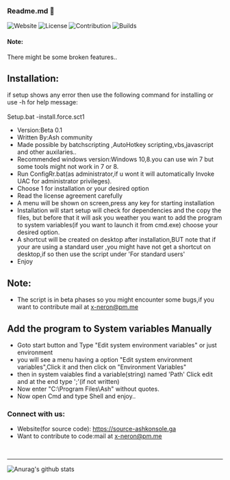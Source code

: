 ### Readme.md 👋

![Website](https://img.shields.io/static/v1?label=Website&message=source-ashkonsole.ga&color=<blue>)
![License](https://img.shields.io/badge/License-Ashv1.1-<brightgreen>)
![Contribution](https://img.shields.io/badge/Contributions-Welcome-<brightgreen>)
![Builds](https://img.shields.io/badge/Build-C-<brightred>)
#### Note:
There might be some broken features..
## Installation:
if setup shows any error then use the following command for installing or use -h for help message:
<br>
<br>
Setup.bat -install.force.sct1
<br>
- Version:Beta 0.1
- Written By:Ash community
- Made possible by batchscripting ,AutoHotkey scripting,vbs,javascript and other auxilaries..
- Recommended windows version:Windows 10,8.you can use win 7 but some tools might not work in 7 or 8.
- Run ConfigRr.bat(as administrator,if u wont it will automatically Invoke UAC for administrator privileges).
- Choose 1 for installation or your desired option
- Read the license agreement carefully
- A menu will be shown on screen,press any key for starting installation
- Installation will start setup will check for dependencies and the copy the files,
but before that it will ask you weather you want to add the program to system variables(if you want to launch it from cmd.exe)
choose your desired option.
- A shortcut will be created on desktop after installation,BUT note that if your are using a standard user ,you might have not get a shortcut on desktop,if so then use the script under 'For standard users'
- Enjoy
## Note:
- The script is in beta phases so you might encounter some bugs,if you want to contribute mail at x-neron@pm.me

## Add the program to System variables Manually 

- Goto start button and Type "Edit system environment variables" or just environment
- you will see a menu having a option "Edit system environment variables",Click it and then click
on "Environment Variables"
- then in system vaiables find a variable(string) named 'Path' Click edit and at the end type ';'(if not written)
- Now enter "C:\Program Files\Ash" without quotes.
- Now open Cmd and type Shell and enjoy..

### Connect with us:

- Website(for source code): https://source-ashkonsole.ga
- Want to contribute to code:mail at x-neron@pm.me

<br />


---

![Anurag's github stats](https://github-readme-stats.vercel.app/api?username=Ash-Console)
